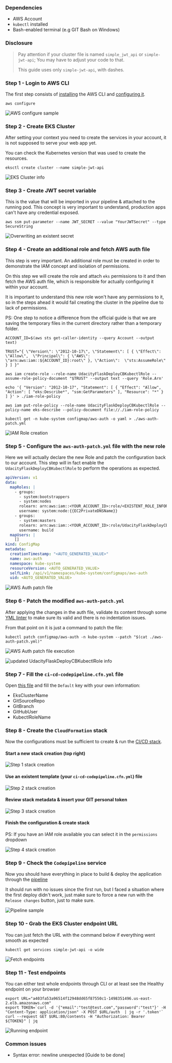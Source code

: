 ### Dependencies 

* AWS Account
* `kubectl` installed
* Bash-enabled terminal (e.g GIT Bash on Windows)

### Disclosure

> Pay attention if your cluster file is named `simple_jwt_api` or `simple-jwt-api`; You may have to adjust your code  to that.
>
>This guide uses only `simple-jwt-api`, with dashes.


### Step 1 - Login to AWS CLI

The first step consists of [installing](https://docs.aws.amazon.com/cli/latest/userguide/install-cliv2.html) the AWS CLI and [configuring it](https://docs.aws.amazon.com/cli/latest/userguide/cli-chap-configure.html).

```shell script
aws configure
```
![AWS configure sample](./images/awsconfigure.jpg)


### Step 2 - Create EKS Cluster

After setting your context you need to create the services in your account, it is not supposed to serve your web app yet.

You can check the Kubernetes version that was used to create the resources.

```shell script
eksctl create cluster --name simple-jwt-api
```
![EKS Cluster info](./images/eksclusterinfo.png)


### Step 3 - Create JWT secret variable

This is the value that will be imported in your pipeline & attached to the running pod. This concept is very important to understand, production apps can't have any credential exposed.

```shell script
aws ssm put-parameter --name JWT_SECRET --value "YourJWTSecret" --type  SecureString
```
![Overwriting an existent secret](./images/jwtsecret.png)


### Step 4 - Create an additional role and fetch AWS auth file

This step is very important. An additional role must be created in order to demonstrate the IAM concept and isolation of permissions.

On this step we will create the role and attach `eks` permissions to it and then fetch the AWS auth file, which is responsible for actually configuring it within your account. 

It is important to understand this new role won't have any permissions to it, so in the steps ahead it would fail creating the cluster in the pipeline due to lack of permissions.

PS: One step to notice a difference from the official guide is that we are saving the temporary files in the current directory rather than a temporary folder.

```shell script
ACCOUNT_ID=$(aws sts get-caller-identity --query Account --output text)

TRUST="{ \"Version\": \"2012-10-17\", \"Statement\": [ { \"Effect\": \"Allow\",  \"Principal\": { \"AWS\": \"arn:aws:iam::${ACCOUNT_ID}:root\" }, \"Action\":  \"sts:AssumeRole\" } ] }"

aws iam create-role --role-name UdacityFlaskDeployCBKubectlRole --assume-role-policy-document "$TRUST" --output text --query 'Role.Arn'

echo '{ "Version": "2012-10-17", "Statement": [ { "Effect": "Allow", "Action": [ "eks:Describe*", "ssm:GetParameters" ], "Resource": "*" } ] }' > ./iam-role-policy

aws iam put-role-policy --role-name UdacityFlaskDeployCBKubectlRole --policy-name eks-describe --policy-document file://./iam-role-policy

kubectl get -n kube-system configmap/aws-auth -o yaml > ./aws-auth-patch.yml
```
![IAM Role creation](./images/iamrolecreation.png)


### Step 5 - Configure the `aws-auth-patch.yml` file with the new role

Here we will actually declare the new Role and patch the configuration back to our account. This step will in fact enable the `UdacityFlaskDeployCBKubectlRole` to perform the operations as expected.

```yaml
apiVersion: v1
data:
  mapRoles: |
    - groups:
      - system:bootstrappers
      - system:nodes
      rolearn: arn:aws:iam::<YOUR_ACCOUNT_ID>:role/<EXISTENT_ROLE_INFORMATION>
      username: system:node:{{EC2PrivateDNSName}}
    - groups:
      - system:masters
      rolearn: arn:aws:iam::<YOUR_ACCOUNT_ID>:role/UdacityFlaskDeployCBKubectlRole
      username: build
  mapUsers: |
    []
kind: ConfigMap
metadata:
  creationTimestamp: "<AUTO_GENERATED_VALUE>"
  name: aws-auth
  namespace: kube-system
  resourceVersion: <AUTO_GENERATED_VALUE>
  selfLink: /api/v1/namespaces/kube-system/configmaps/aws-auth
  uid: <AUTO_GENERATED_VALUE>
```
![AWS Auth patch file](./images/awsauthpatch.png)


### Step 6 - Patch the modified `aws-auth-patch.yml`

After applying the changes in the auth file, validate its content through some [YML linter](http://www.yamllint.com/) to make sure its valid and there is no indentation issues.

From that point on it is just a command to patch the file:

```shell script
kubectl patch configmap/aws-auth -n kube-system --patch "$(cat ./aws-auth-patch.yml)"
```
![AWS Auth patch file execution](./images/awsauthpatchexec.png)

![updated UdacityFlaskDeployCBKubectlRole info](./images/patchedrole.jpg)

### Step 7 - Fill the `ci-cd-codepipeline.cfn.yml` file

Open [this file](../ci-cd-codepipeline.cfn.yml) and fill the `Default` key with your own information:

* EksClusterName
* GitSourceRepo 
* GitBranch 
* GitHubUser
* KubectlRoleName

### Step 8 - Create the `CloudFormation` stack

Now the configurations must be sufficient to create & run the [CI/CD stack](https://us-east-2.console.aws.amazon.com/cloudformation/).

#### Start a new stack creation (top right)
![Step 1 stack creation](./images/step1stack.jpg)

#### Use an existent template (your `ci-cd-codepipeline.cfn.yml`) file
![Step 2 stack creation](./images/step2stack.jpg)

#### Review stack metadata & insert your GIT personal token
![Step 3 stack creation](./images/step3stack.png)

#### Finish the configuration & create stack

PS: If you have an IAM role available you can select it in the `permissions` dropdown

![Step 4 stack creation](./images/step4stack.png)


### Step 9 - Check the `Codepipeline` service

Now you should have everything in place to build & deploy the application through the [pipeline](https://us-east-2.console.aws.amazon.com/codesuite/codepipeline/pipelines?region=us-east-2)

It should run with no issues since the first run, but I faced a situation where the first deploy didn't work, just make sure to force a new run with the `Release changes` button, just to make sure.

 ![Pipeline sample](./images/pipeline.jpg)


### Step 10 - Grab the EKS Cluster endpoint URL

You can just fetch the URL with the command below if everything went smooth as expected

```shell script
kubectl get services simple-jwt-api -o wide
```
 ![Fetch endpoints](./images/endpoint.jpg)


### Step 11 - Test endpoints

You can either test whole endpoints through CLI or at least see the Healthy endpoint on your browser

```shell script
export URL="a403fa53a96514f12948dd65f87550c1-1498351496.us-east-2.elb.amazonaws.com"
export TOKEN=`curl -d '{"email":"test@test.com","password":"test"}' -H "Content-Type: application/json" -X POST $URL/auth  | jq -r '.token'`
curl --request GET $URL:80/contents -H "Authorization: Bearer ${TOKEN}" | jq
```
 ![Running endpoint](./images/running.jpg)


### Common issues

* Syntax error: newline unexpected [Guide to be done]
